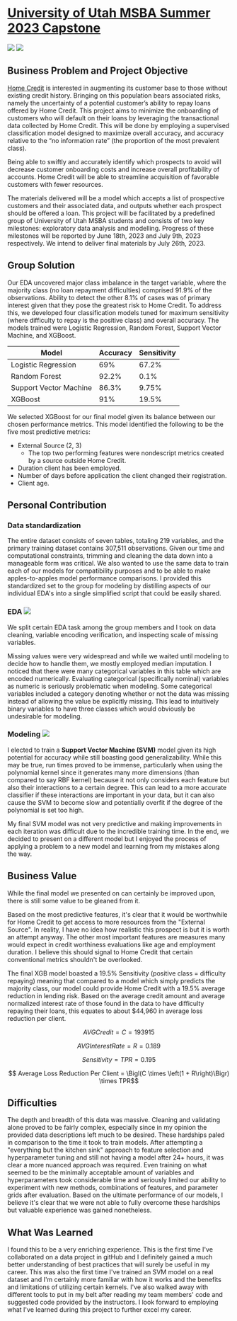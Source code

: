# **<ins>University of Utah MSBA Summer 2023 Capstone</ins>** 
[![](https://img.shields.io/badge/R-RMarkdown_Notebooks-276DC3?logo=R)](https://github.com/chediazfadel/msba_capstone/tree/main/RMarkdown) [![](https://img.shields.io/badge/R-HTML_Notebooks-276DC3?logo=R)](https://github.com/chediazfadel/msba_capstone/tree/main/HTML)

## Business Problem and Project Objective

[Home Credit](https://www.homecredit.ph) is interested in augmenting its customer base to those without existing credit history. Bringing on this population bears associated risks, namely the uncertainty of a potential customer’s ability to repay loans offered by Home Credit. This project aims to minimize the onboarding of customers who will default on their loans by leveraging the transactional data collected by Home Credit. This will be done by employing a supervised classification model designed to maximize overall accuracy, and accuracy relative to the “no information rate” (the proportion of the most prevalent class).

Being able to swiftly and accurately identify which prospects to avoid will decrease customer onboarding costs and increase overall profitability of accounts. Home Credit will be able to streamline acquisition of favorable customers with fewer resources.

The materials delivered will be a model which accepts a list of prospective customers and their associated data, and outputs whether each prospect should be offered a loan. This project will be facilitated by a predefined group of University of Utah MSBA students and consists of two key milestones: exploratory data analysis and modelling. Progress of these milestones will be reported by June 18th, 2023 and July 9th, 2023 respectively. We intend to deliver final materials by July 26th, 2023.

## Group Solution 
Our EDA uncovered major class imbalance in the target variable, where the majority class (no loan repayment difficulties) comprised 91.9% of the observations. Ability to detect the other 8.1% of cases was of primary interest given that they pose the greatest risk to Home Credit. To address this, we developed four classification models tuned for maximum sensitivity (where difficulty to repay is the positive class) and overall accuracy. The models trained were Logistic Regression, Random Forest, Support Vector Machine, and XGBoost.

| Model | Accuracy | Sensitivity |
| ----------- | ----------- | ----------- |
| Logistic Regression | 69% | 67.2% |
| Random Forest | 92.2% | 0.1% |
| Support Vector Machine | 86.3% | 9.75% |
| XGBoost | 91% | 19.5% |

We selected XGBoost for our final model given its balance between our chosen performance metrics. This model identified the following to be the five most predictive metrics:
- External Source (2, 3)
  - The top two performing features were nondescript metrics created by a source outside Home Credit.
- Duration client has been employed.
- Number of days before application the client changed their registration.
- Client age.


## Personal Contribution
### Data standardization
The entire dataset consists of seven tables, totaling 219 variables, and the primary training dataset contains 307,511 observations. Given our time and computational constraints, trimming and cleaning the data down into a manageable form was critical. We also wanted to use the same data to train each of our models for compatibility purposes and to be able to make apples-to-apples model performance comparisons. I provided this standardized set to the group for modeling by distilling aspects of our individual EDA's into a single simplified script that could be easily shared.

### EDA [![](https://img.shields.io/badge/R-EDA-276DC3?logo=R)](https://github.com/chediazfadel/msba_capstone/blob/main/EDA-chediazfadel.md)

We split certain EDA task among the group members and I took on data cleaning, variable encoding verification, and inspecting scale of missing variables.

Missing values were very widespread and while we waited until modeling to decide how to handle them, we mostly employed median imputation. I noticed that there were many categorical variables in this table which are encoded numerically. Evaluating categorical (specifically nominal) variables as numeric is seriously problematic when modeling. Some categorical variables included a category denoting whether or not the data was missing instead of allowing the value be explicitly missing. This lead to intuitively binary variables to have three classes which would obviously be undesirable for modeling.

### Modeling [![](https://img.shields.io/badge/R-Modeling-276DC3?logo=R)](https://github.com/chediazfadel/msba_capstone/blob/main/Modeling-chediazfadel.md)

I elected to train a **Support Vector Machine (SVM)** model given its high potential for accuracy while still boasting good generalizability. While this may be true, run times proved to be immense, particularly when using the polynomial kernel since it generates many more dimensions (than compared to say RBF kernel) because it not only considers each feature but also their interactions to a certain degree. This can lead to a more accurate classifier if these interactions are important in your data, but it can also cause the SVM to become slow and potentially overfit if the degree of the polynomial is set too high.

My final SVM model was not very predictive and making improvements in each iteration was difficult due to the incredible training time. In the end, we decided to present on a different model but I enjoyed the process of applying a problem to a new model and learning from my mistakes along the way.

## Business Value
While the final model we presented on can certainly be improved upon, there is still some value to be gleaned from it. 

Based on the most predictive features, it's clear that it would be worthwhile for Home Credit to get access to more resources from the "External Source". In reality, I have no idea how realistic this prospect is but it is worth an attempt anyway. The other most important features are measures many would expect in credit worthiness evaluations like age and employment duration. I believe this should signal to Home Credit that certain conventional metrics shouldn't be overlooked. 

The final XGB model boasted a 19.5% Sensitivity (positive class = difficulty repaying) meaning that compared to a model which simply predicts the majority class, our model could provide Home Credit with a 19.5% average reduction in lending risk. Based on the average credit amount and average normalized interest rate of those found in the data to have difficulty repaying their loans, this equates to about $44,960 in average loss reduction per client.

$$ AVG Credit = C = 193915$$

$$ AVG Interest Rate = R = 0.189$$

$$ Sensitivity = TPR = 0.195$$

$$ Average Loss Reduction Per Client = \Bigl(C \times \left(1 + R\right)\Bigr) \times TPR$$

## Difficulties
The depth and breadth of this data was massive. Cleaning and validating alone proved to be fairly complex, especially since in my opinion the provided data descriptions left much to be desired. These hardships paled in comparison to the time it took to train models. After attempting a "everything but the kitchen sink" approach to feature selection and hyperparameter tuning and still not having a model after 24+ hours, it was clear a more nuanced approach was required. Even training on what seemed to be the minimally acceptable amount of variables and hyperparameters took considerable time and seriously limited our ability to experiment with new methods, combinations of features, and parameter grids after evaluation. Based on the ultimate performance of our models, I believe it's clear that we were not able to fully overcome these hardships but valuable experience was gained nonetheless.

## What Was Learned

I found this to be a very enriching experience. This is the first time I've collaborated on a data project in gitHub and I definitely gained a much better understanding of best practices that will surely be useful in my career. This was also the first time I've trained an SVM model on a real dataset and I'm certainly more familiar with how it works and the benefits and limitations of utilizing certain kernels. I've also walked away with different tools to put in my belt after reading my team members' code and suggested code provided by the instructors. I look forward to employing what I've learned during this project to further excel my career.


